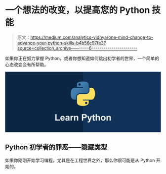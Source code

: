 # 一个想法的改变，以提高您的 Python 技能

> 原文：<https://medium.com/analytics-vidhya/one-mind-change-to-advance-your-python-skills-b4b56c97fe3?source=collection_archive---------6----------------------->

如果你正在努力掌握 Python，或者你想知道如何跳出初学者的世界，一个简单的心态改变会有所帮助。

![](img/4533723d7931bc750c6214ff5ba2a6fc.png)

## Python 初学者的罪恶——隐藏类型

如果你刚刚开始学习编程，尤其是在工程世界之外，那么你很可能是从 Python 开始的。
